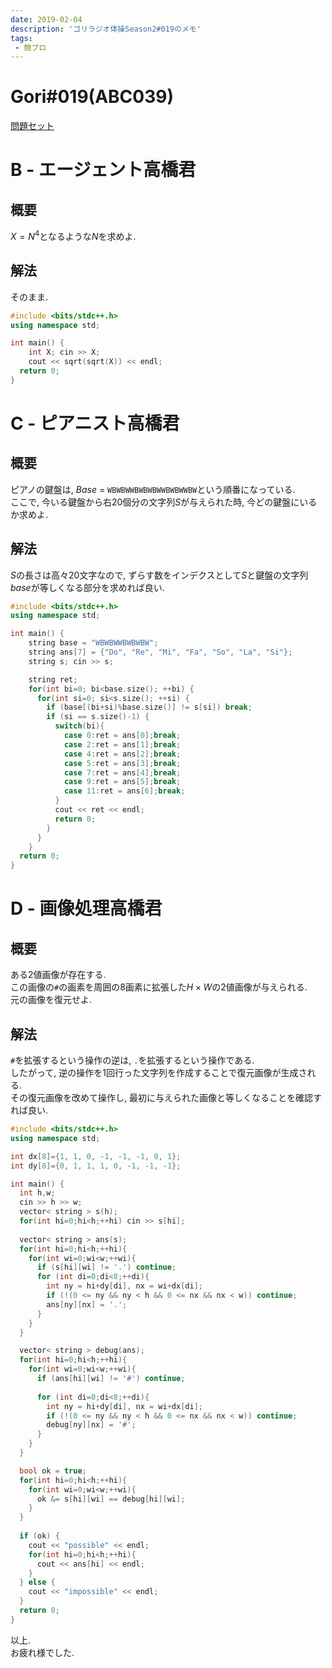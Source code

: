 ```yaml
---
date: 2019-02-04
description: 'ゴリラジオ体操Season2#019のメモ'
tags:
 - 競プロ
---
```


# Gori#019(ABC039)

[問題セット](https://atcoder.jp/contests/abc039/tasks)

# B - エージェント高橋君
## 概要
$X = N^4$となるような$N$を求めよ.

## 解法
そのまま.
```cpp
#include <bits/stdc++.h>
using namespace std;

int main() {
    int X; cin >> X;
    cout << sqrt(sqrt(X)) << endl;
  return 0;
}
```

# C - ピアニスト高橋君
## 概要
ピアノの鍵盤は, $Base$ = `WBWBWWBWBWBWWBWBWWBW`という順番になっている.  
ここで, 今いる鍵盤から右20個分の文字列$S$が与えられた時, 今どの鍵盤にいるか求めよ.

## 解法
$S$の長さは高々20文字なので, ずらす数をインデクスとして$S$と鍵盤の文字列$base$が等しくなる部分を求めれば良い.  

```cpp
#include <bits/stdc++.h>
using namespace std;

int main() {
    string base = "WBWBWWBWBWBW";
    string ans[7] = {"Do", "Re", "Mi", "Fa", "So", "La", "Si"};
    string s; cin >> s;

    string ret;
    for(int bi=0; bi<base.size(); ++bi) {
      for(int si=0; si<s.size(); ++si) {
        if (base[(bi+si)%base.size()] != s[si]) break;
        if (si == s.size()-1) {
          switch(bi){
            case 0:ret = ans[0];break;
            case 2:ret = ans[1];break;
            case 4:ret = ans[2];break;
            case 5:ret = ans[3];break;
            case 7:ret = ans[4];break;
            case 9:ret = ans[5];break;
            case 11:ret = ans[6];break;
          }
          cout << ret << endl;
          return 0;
        }
      }
    }                                                                                                      
  return 0;
}
```

# D - 画像処理高橋君
## 概要
ある2値画像が存在する.  
この画像の`#`の画素を周囲の8画素に拡張した$H \times W$の2値画像が与えられる.  
元の画像を復元せよ.

## 解法
`#`を拡張するという操作の逆は, `.`を拡張するという操作である.  
したがって, 逆の操作を1回行った文字列を作成することで復元画像が生成される.  
その復元画像を改めて操作し, 最初に与えられた画像と等しくなることを確認すれば良い.  

```cpp
#include <bits/stdc++.h>
using namespace std;

int dx[8]={1, 1, 0, -1, -1, -1, 0, 1};
int dy[8]={0, 1, 1, 1, 0, -1, -1, -1};

int main() {
  int h,w;
  cin >> h >> w;
  vector< string > s(h);
  for(int hi=0;hi<h;++hi) cin >> s[hi];
  
  vector< string > ans(s);
  for(int hi=0;hi<h;++hi){
    for(int wi=0;wi<w;++wi){
      if (s[hi][wi] != '.') continue;
      for (int di=0;di<8;++di){
        int ny = hi+dy[di], nx = wi+dx[di];
        if (!(0 <= ny && ny < h && 0 <= nx && nx < w)) continue;
        ans[ny][nx] = '.';
      }
    }
  }

  vector< string > debug(ans);
  for(int hi=0;hi<h;++hi){
    for(int wi=0;wi<w;++wi){
      if (ans[hi][wi] != '#') continue;
      
      for (int di=0;di<8;++di){
        int ny = hi+dy[di], nx = wi+dx[di];
        if (!(0 <= ny && ny < h && 0 <= nx && nx < w)) continue;
        debug[ny][nx] = '#';
      }
    }
  }

  bool ok = true;
  for(int hi=0;hi<h;++hi){
    for(int wi=0;wi<w;++wi){
      ok &= s[hi][wi] == debug[hi][wi];
    }
  }
    
  if (ok) {
    cout << "possible" << endl;
    for(int hi=0;hi<h;++hi){
      cout << ans[hi] << endl;
    }
  } else {
    cout << "impossible" << endl;
  }
  return 0;
}

```

以上.  
お疲れ様でした.